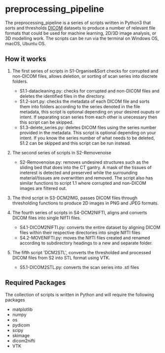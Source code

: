 # preprocessing_pipeline

The preprocessing_pipeline is a series of scripts written in Python3 that sorts and thresholds [DICOM](https://www.dicomstandard.org/about/) datasets to produce a number of relevant file formats that could be used for machine learning, 2D/3D image analysis, or 3D modelling work. The scripts can be run via the terminal on Windows OS, macOS, Ubuntu OS.

## How it works
1) The first series of scripts in S1-Organise&Sort checks for corrupted and non-DICOM files, allows deletion, or sorting of scan series into discrete folders.
    - S1.1-datacleaning.py: checks for corrupted and non-DICOM files and deletes the identified files in the directory.
    - S1.2-sort.py: checks the metadata of each DICOM file and sorts them into folders according to the series denoted in the file metadata, this script is optional    depending on your desired ouputs or intent. If separating scan series from each other is unecessary then this script can be skipped.
    - S1.3-delete_series.py: deletes DICOM files using the series number provided in the metadata. This script is optional depending on your intent. If you know the series number of what needs to be deleted, S1.2 can be skipped and this script can be run instead. 

2) The second series of scripts in S2-Removenoise
    - S2-Removenoise.py: removes undesired structures such as the sliding bed that does into the CT gantry. A mask of the tissues of ineterest is detected and preserved while the surrounding material/tissues are overwritten and removed. The script also has similar functions to script 1.1 where corrupted and non-DICOM images are filtered out.

3) The third script in S3-DCM2IMG, passes DICOM files through thresholding functions to produce 2D images in PNG and JPEG formats.

4) The fourth series of scripts in S4-DCM2NIFTI, aligns and converts DICOM files into single NIfTI files.
    - S4.1-DICOM2NIFTI.py: converts the entire dataset by aligning DICOM files within their respective directories into single NIfTI files
    - S4.2-MOVENIFTI.py: moves the NIfTI files created and renamed according to subdirectory headings to a new and separate folder.

5) The fifth script 'DCM2STL', converts the thresholded and processed DICOM files from S2 into STL format using VTK.
    - S5.1-DICOM2STL.py: converts the scan series into .stl files


## Required Packages
The collection of scripts is written in Python and will require the following packages
- matplotlib
- numpy
- os
- pydicom
- scipy
- skimage
- dicom2nifti
- VTK
